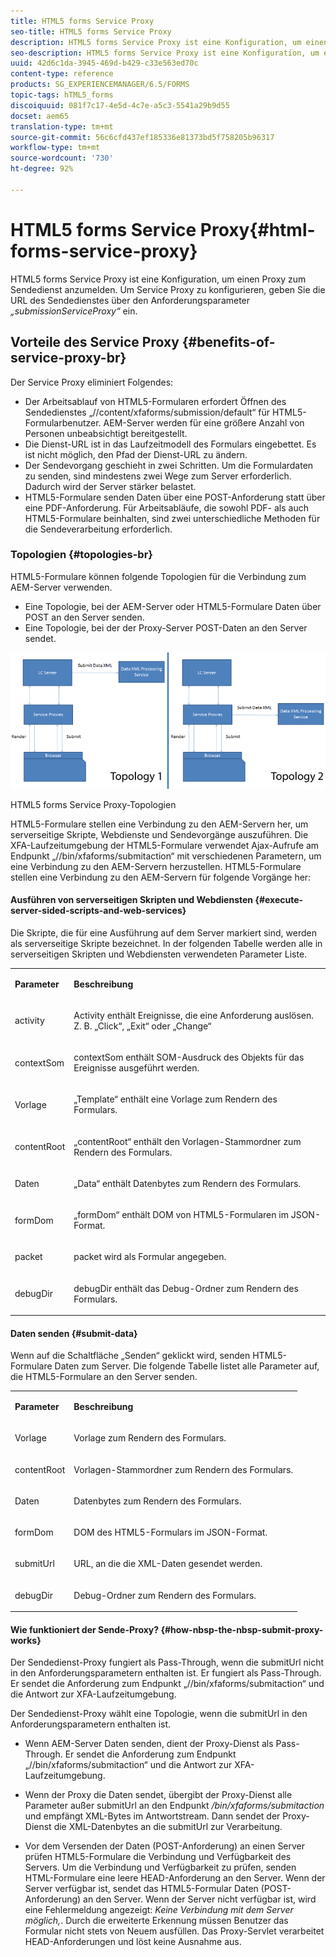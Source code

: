 ```yaml
---
title: HTML5 forms Service Proxy
seo-title: HTML5 forms Service Proxy
description: HTML5 forms Service Proxy ist eine Konfiguration, um einen Proxy zum Sendedienst anzumelden. Um Service Proxy zu konfigurieren, geben Sie die URL des Sendedienstes über den Anforderungsparameter „submissionServiceProxy“ ein.
seo-description: HTML5 forms Service Proxy ist eine Konfiguration, um einen Proxy zum Sendedienst anzumelden. Um Service Proxy zu konfigurieren, geben Sie die URL des Sendedienstes über den Anforderungsparameter „submissionServiceProxy“ ein.
uuid: 42d6c1da-3945-469d-b429-c33e563ed70c
content-type: reference
products: SG_EXPERIENCEMANAGER/6.5/FORMS
topic-tags: hTML5_forms
discoiquuid: 081f7c17-4e5d-4c7e-a5c3-5541a29b9d55
docset: aem65
translation-type: tm+mt
source-git-commit: 56c6cfd437ef185336e81373bd5f758205b96317
workflow-type: tm+mt
source-wordcount: '730'
ht-degree: 92%

---
```



# HTML5 forms Service Proxy{#html-forms-service-proxy}

HTML5 forms Service Proxy ist eine Konfiguration, um einen Proxy zum Sendedienst anzumelden. Um Service Proxy zu konfigurieren, geben Sie die URL des Sendedienstes über den Anforderungsparameter *„submissionServiceProxy“* ein.

## Vorteile des Service Proxy {#benefits-of-service-proxy-br}

Der Service Proxy eliminiert Folgendes:

* Der Arbeitsablauf von HTML5-Formularen erfordert Öffnen des Sendedienstes „//content/xfaforms/submission/default“ für HTML5-Formularbenutzer. AEM-Server werden für eine größere Anzahl von Personen unbeabsichtigt bereitgestellt.
* Die Dienst-URL ist in das Laufzeitmodell des Formulars eingebettet. Es ist nicht möglich, den Pfad der Dienst-URL zu ändern.
* Der Sendevorgang geschieht in zwei Schritten. Um die Formulardaten zu senden, sind mindestens zwei Wege zum Server erforderlich. Dadurch wird der Server stärker belastet.
* HTML5-Formulare senden Daten über eine POST-Anforderung statt über eine PDF-Anforderung. Für Arbeitsabläufe, die sowohl PDF- als auch HTML5-Formulare beinhalten, sind zwei unterschiedliche Methoden für die Sendeverarbeitung erforderlich.

### Topologien {#topologies-br}

HTML5-Formulare können folgende Topologien für die Verbindung zum AEM-Server verwenden.

* Eine Topologie, bei der AEM-Server oder HTML5-Formulare Daten über POST an den Server senden.
* Eine Topologie, bei der der Proxy-Server POST-Daten an den Server sendet.

![HTML5 forms Service Proxy-Topologien](assets/topology.png)

HTML5 forms Service Proxy-Topologien

HTML5-Formulare stellen eine Verbindung zu den AEM-Servern her, um serverseitige Skripte, Webdienste und Sendevorgänge auszuführen. Die XFA-Laufzeitumgebung der HTML5-Formulare verwendet Ajax-Aufrufe am Endpunkt „//bin/xfaforms/submitaction“ mit verschiedenen Parametern, um eine Verbindung zu den AEM-Servern herzustellen. HTML5-Formulare stellen eine Verbindung zu den AEM-Servern für folgende Vorgänge her:

#### Ausführen von serverseitigen Skripten und Webdiensten {#execute-server-sided-scripts-and-web-services}

Die Skripte, die für eine Ausführung auf dem Server markiert sind, werden als serverseitige Skripte bezeichnet. In der folgenden Tabelle werden alle in serverseitigen Skripten und Webdiensten verwendeten Parameter Liste.

<table>
 <tbody>
  <tr>
   <td><p><strong>Parameter</strong></p> </td>
   <td><p><strong>Beschreibung</strong></p> </td>
  </tr>
  <tr>
   <td><p>activity</p> </td>
   <td><p>Activity enthält Ereignisse, die eine Anforderung auslösen. Z. B. „Click“, „Exit“ oder „Change“</p> </td>
  </tr>
  <tr>
   <td><p>contextSom</p> </td>
   <td><p>contextSom enthält SOM-Ausdruck des Objekts für das Ereignisse ausgeführt werden.</p> </td>
  </tr>
  <tr>
   <td><p>Vorlage</p> </td>
   <td><p>„Template“ enthält eine Vorlage zum Rendern des Formulars. </p> </td>
  </tr>
  <tr>
   <td><p>contentRoot</p> </td>
   <td><p>„contentRoot“ enthält den Vorlagen-Stammordner zum Rendern des Formulars. </p> </td>
  </tr>
  <tr>
   <td><p>Daten</p> </td>
   <td><p>„Data“ enthält Datenbytes zum Rendern des Formulars. </p> </td>
  </tr>
  <tr>
   <td><p>formDom</p> </td>
   <td><p>„formDom“ enthält DOM von HTML5-Formularen im JSON-Format. </p> </td>
  </tr>
  <tr>
   <td><p>packet</p> </td>
   <td><p>packet wird als Formular angegeben.</p> </td>
  </tr>
  <tr>
   <td><p>debugDir</p> </td>
   <td><p>debugDir enthält das Debug-Ordner zum Rendern des Formulars.</p> </td>
  </tr>
 </tbody>
</table>

#### Daten senden  {#submit-data}

Wenn auf die Schaltfläche „Senden“ geklickt wird, senden HTML5-Formulare Daten zum Server. Die folgende Tabelle listet alle Parameter auf, die HTML5-Formulare an den Server senden.

<table>
 <tbody>
  <tr>
   <td><p><strong>Parameter</strong></p> </td>
   <td><p><strong>Beschreibung</strong></p> </td>
  </tr>
  <tr>
   <td><p>Vorlage</p> </td>
   <td><p>Vorlage zum Rendern des Formulars.</p> </td>
  </tr>
  <tr>
   <td><p>contentRoot</p> </td>
   <td><p>Vorlagen-Stammordner zum Rendern des Formulars.</p> </td>
  </tr>
  <tr>
   <td><p>Daten</p> </td>
   <td><p>Datenbytes zum Rendern des Formulars.</p> </td>
  </tr>
  <tr>
   <td><p>formDom</p> </td>
   <td><p>DOM des HTML5-Formulars im JSON-Format.</p> </td>
  </tr>
  <tr>
   <td><p>submitUrl</p> </td>
   <td><p>URL, an die die XML-Daten gesendet werden.</p> </td>
  </tr>
  <tr>
   <td><p>debugDir</p> </td>
   <td><p>Debug-Ordner zum Rendern des Formulars.</p> </td>
  </tr>
 </tbody>
</table>

#### Wie funktioniert der Sende-Proxy?  {#how-nbsp-the-nbsp-submit-proxy-works}

Der Sendedienst-Proxy fungiert als Pass-Through, wenn die submitUrl nicht in den Anforderungsparametern enthalten ist. Er fungiert als Pass-Through. Er sendet die Anforderung zum Endpunkt „//bin/xfaforms/submitaction“ und die Antwort zur XFA-Laufzeitumgebung.

Der Sendedienst-Proxy wählt eine Topologie, wenn die submitUrl in den Anforderungsparametern enthalten ist.

* Wenn AEM-Server Daten senden, dient der Proxy-Dienst als Pass-Through. Er sendet die Anforderung zum Endpunkt „//bin/xfaforms/submitaction“ und die Antwort zur XFA-Laufzeitumgebung.
* Wenn der Proxy die Daten sendet, übergibt der Proxy-Dienst alle Parameter außer submitUrl an den Endpunkt */bin/xfaforms/submitaction* und empfängt XML-Bytes im Antwortstream. Dann sendet der Proxy-Dienst die XML-Datenbytes an die submitUrl zur Verarbeitung.

* Vor dem Versenden der Daten (POST-Anforderung) an einen Server prüfen HTML5-Formulare die Verbindung und Verfügbarkeit des Servers. Um die Verbindung und Verfügbarkeit zu prüfen, senden HTML-Formulare eine leere HEAD-Anforderung an den Server. Wenn der Server verfügbar ist, sendet das HTML5-Formular Daten (POST-Anforderung) an den Server. Wenn der Server nicht verfügbar ist, wird eine Fehlermeldung angezeigt: *Keine Verbindung mit dem Server möglich,*. Durch die erweiterte Erkennung müssen Benutzer das Formular nicht stets von Neuem ausfüllen. Das Proxy-Servlet verarbeitet HEAD-Anforderungen und löst keine Ausnahme aus.
